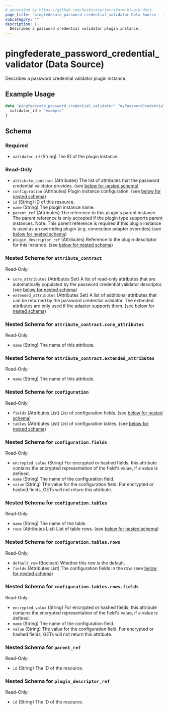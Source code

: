 ```yaml
---
# generated by https://github.com/hashicorp/terraform-plugin-docs
page_title: "pingfederate_password_credential_validator Data Source - terraform-provider-pingfederate"
subcategory: ""
description: |-
  Describes a password credential validator plugin instance.
---
```


# pingfederate_password_credential_validator (Data Source)

Describes a password credential validator plugin instance.

## Example Usage

```terraform
data "pingfederate_password_credential_validator" "myPasswordCredentialValidatorExample" {
  validator_id = "example"
}
```

<!-- schema generated by tfplugindocs -->
## Schema

### Required

- `validator_id` (String) The ID of the plugin instance.

### Read-Only

- `attribute_contract` (Attributes) The list of attributes that the password credential validator provides. (see [below for nested schema](#nestedatt--attribute_contract))
- `configuration` (Attributes) Plugin instance configuration. (see [below for nested schema](#nestedatt--configuration))
- `id` (String) ID of this resource.
- `name` (String) The plugin instance name.
- `parent_ref` (Attributes) The reference to this plugin's parent instance. The parent reference is only accepted if the plugin type supports parent instances. Note: This parent reference is required if this plugin instance is used as an overriding plugin (e.g. connection adapter overrides) (see [below for nested schema](#nestedatt--parent_ref))
- `plugin_descriptor_ref` (Attributes) Reference to the plugin descriptor for this instance. (see [below for nested schema](#nestedatt--plugin_descriptor_ref))

<a id="nestedatt--attribute_contract"></a>
### Nested Schema for `attribute_contract`

Read-Only:

- `core_attributes` (Attributes Set) A list of read-only attributes that are automatically populated by the password credential validator descriptor. (see [below for nested schema](#nestedatt--attribute_contract--core_attributes))
- `extended_attributes` (Attributes Set) A list of additional attributes that can be returned by the password credential validator. The extended attributes are only used if the adapter supports them. (see [below for nested schema](#nestedatt--attribute_contract--extended_attributes))

<a id="nestedatt--attribute_contract--core_attributes"></a>
### Nested Schema for `attribute_contract.core_attributes`

Read-Only:

- `name` (String) The name of this attribute.


<a id="nestedatt--attribute_contract--extended_attributes"></a>
### Nested Schema for `attribute_contract.extended_attributes`

Read-Only:

- `name` (String) The name of this attribute.



<a id="nestedatt--configuration"></a>
### Nested Schema for `configuration`

Read-Only:

- `fields` (Attributes List) List of configuration fields. (see [below for nested schema](#nestedatt--configuration--fields))
- `tables` (Attributes List) List of configuration tables. (see [below for nested schema](#nestedatt--configuration--tables))

<a id="nestedatt--configuration--fields"></a>
### Nested Schema for `configuration.fields`

Read-Only:

- `encrypted_value` (String) For encrypted or hashed fields, this attribute contains the encrypted representation of the field's value, if a value is defined.
- `name` (String) The name of the configuration field.
- `value` (String) The value for the configuration field. For encrypted or hashed fields, GETs will not return this attribute.


<a id="nestedatt--configuration--tables"></a>
### Nested Schema for `configuration.tables`

Read-Only:

- `name` (String) The name of the table.
- `rows` (Attributes List) List of table rows. (see [below for nested schema](#nestedatt--configuration--tables--rows))

<a id="nestedatt--configuration--tables--rows"></a>
### Nested Schema for `configuration.tables.rows`

Read-Only:

- `default_row` (Boolean) Whether this row is the default.
- `fields` (Attributes List) The configuration fields in the row. (see [below for nested schema](#nestedatt--configuration--tables--rows--fields))

<a id="nestedatt--configuration--tables--rows--fields"></a>
### Nested Schema for `configuration.tables.rows.fields`

Read-Only:

- `encrypted_value` (String) For encrypted or hashed fields, this attribute contains the encrypted representation of the field's value, if a value is defined.
- `name` (String) The name of the configuration field.
- `value` (String) The value for the configuration field. For encrypted or hashed fields, GETs will not return this attribute.





<a id="nestedatt--parent_ref"></a>
### Nested Schema for `parent_ref`

Read-Only:

- `id` (String) The ID of the resource.


<a id="nestedatt--plugin_descriptor_ref"></a>
### Nested Schema for `plugin_descriptor_ref`

Read-Only:

- `id` (String) The ID of the resource.
